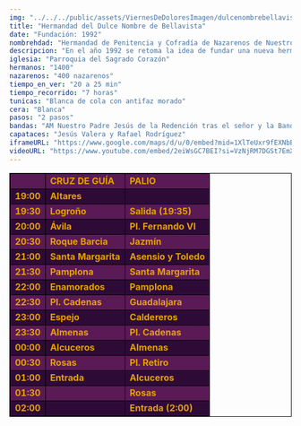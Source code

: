 ```yaml
---
img: "../../../public/assets/ViernesDeDoloresImagen/dulcenombrebellavistalogo.png"
title: "Hermandad del Dulce Nombre de Bellavista"
date: "Fundación: 1992"
nombrehdad: "Hermandad de Penitencia y Cofradía de Nazarenos de Nuestro Padre Jesús de La Salud y Remedios y María Santísima del Dulce Nombre en sus Dolores y Compasión"
descripcion: "En el año 1992 se retoma la idea de fundar una nueva hermandad en el Barrio de Bellavista tras la extinción de una primitiva corporación sacramental, esta vez de carácter penitencial, que incorporaría dos imágenes anteriores. La primera vez que sale el Señor fue en 1993, en Vía Crucis por el barrio el Viernes de Dolores. En 1995 se convierte en Agrupación Parroquial y alrededor de una década después, en 2006, se erige como hermandad de penitencia."
iglesia: "Parroquia del Sagrado Corazón"
hermanos: "1400"
nazarenos: "400 nazarenos"
tiempo_en_ver: "20 a 25 min"
tiempo_recorrido: "7 horas"
tunicas: "Blanca de cola con antifaz morado"
cera: "Blanca"
pasos: "2 pasos"
bandas: "AM Nuestro Padre Jesús de la Redención tras el señor y la Banda de Música Santa Ana de Dos Hermanas acompaña a la Virgen del Dulce Nombre"
capataces: "Jesús Valera y Rafael Rodríguez"
iframeURL: "https://www.google.com/maps/d/u/0/embed?mid=1XlTeUxr9fEXNbBS4EkwduvnkeOW8hBc&ehbc=2E312F"
videoURL: "https://www.youtube.com/embed/2eiWsGC7BEI?si=VzNjRM7DGSt7EmXq"
---
```


<table class="recorrido" style="width: 100%; border-collapse: collapse; text-align: left; border: 1px solid black;">
  <tbody>
    <tr style="background-color: #5a1a55; color: #e5a000; font-weight: bold;">
      <td style="border: 1px solid black; text-align: center;"></td>
      <td style="border: 1px solid black;">CRUZ DE GUÍA</td>
      <td style="border: 1px solid black;">PALIO</td>
    </tr>
    <tr style="background-color: #2e0b37; color: #e5a000; font-weight: bold;">
      <td style="border: 1px solid black; text-align: center;">19:00</td>
      <td style="border: 1px solid black;">Altares</td>
      <td style="border: 1px solid black;"></td>
    </tr>
    <tr style="background-color: #5a1a55; color: #e5a000; font-weight: bold;">
      <td style="border: 1px solid black; text-align: center;">19:30</td>
      <td style="border: 1px solid black;">Logroño</td>
      <td style="border: 1px solid black;">Salida (19:35)</td>
    </tr>
    <tr style="background-color: #2e0b37; color: #e5a000; font-weight: bold;">
      <td style="border: 1px solid black; text-align: center;">20:00</td>
      <td style="border: 1px solid black;">Ávila</td>
      <td style="border: 1px solid black;">Pl. Fernando VI</td>
    </tr>
    <tr style="background-color: #5a1a55; color: #e5a000; font-weight: bold;">
      <td style="border: 1px solid black; text-align: center;">20:30</td>
      <td style="border: 1px solid black;">Roque Barcia</td>
      <td style="border: 1px solid black;">Jazmín</td>
    </tr>
    <tr style="background-color: #2e0b37; color: #e5a000; font-weight: bold;">
      <td style="border: 1px solid black; text-align: center;">21:00</td>
      <td style="border: 1px solid black;">Santa Margarita</td>
      <td style="border: 1px solid black;">Asensio y Toledo</td>
    </tr>
    <tr style="background-color: #5a1a55; color: #e5a000; font-weight: bold;">
      <td style="border: 1px solid black; text-align: center;">21:30</td>
      <td style="border: 1px solid black;">Pamplona</td>
      <td style="border: 1px solid black;">Santa Margarita</td>
    </tr>
    <tr style="background-color: #2e0b37; color: #e5a000; font-weight: bold;">
      <td style="border: 1px solid black; text-align: center;">22:00</td>
      <td style="border: 1px solid black;">Enamorados</td>
      <td style="border: 1px solid black;">Pamplona</td>
    </tr>
    <tr style="background-color: #5a1a55; color: #e5a000; font-weight: bold;">
      <td style="border: 1px solid black; text-align: center;">22:30</td>
      <td style="border: 1px solid black;">Pl. Cadenas</td>
      <td style="border: 1px solid black;">Guadalajara</td>
    </tr>
    <tr style="background-color: #2e0b37; color: #e5a000; font-weight: bold;">
      <td style="border: 1px solid black; text-align: center;">23:00</td>
      <td style="border: 1px solid black;">Espejo</td>
      <td style="border: 1px solid black;">Caldereros</td>
    </tr>
    <tr style="background-color: #5a1a55; color: #e5a000; font-weight: bold;">
      <td style="border: 1px solid black; text-align: center;">23:30</td>
      <td style="border: 1px solid black;">Almenas</td>
      <td style="border: 1px solid black;">Pl. Cadenas</td>
    </tr>
    <tr style="background-color: #2e0b37; color: #e5a000; font-weight: bold;">
      <td style="border: 1px solid black; text-align: center;">00:00</td>
      <td style="border: 1px solid black;">Alcuceros</td>
      <td style="border: 1px solid black;">Almenas</td>
    </tr>
    <tr style="background-color: #5a1a55; color: #e5a000; font-weight: bold;">
      <td style="border: 1px solid black; text-align: center;">00:30</td>
      <td style="border: 1px solid black;">Rosas</td>
      <td style="border: 1px solid black;">Pl. Retiro</td>
    </tr>
    <tr style="background-color: #2e0b37; color: #e5a000; font-weight: bold;">
      <td style="border: 1px solid black; text-align: center;">01:00</td>
      <td style="border: 1px solid black;">Entrada</td>
      <td style="border: 1px solid black;">Alcuceros</td>
    </tr>
    <tr style="background-color: #5a1a55; color: #e5a000; font-weight: bold;">
      <td style="border: 1px solid black; text-align: center;">01:30</td>
      <td style="border: 1px solid black;"></td>
      <td style="border: 1px solid black;">Rosas</td>
    </tr>
    <tr style="background-color: #2e0b37; color: #e5a000; font-weight: bold;">
      <td style="border: 1px solid black; text-align: center;">02:00</td>
      <td style="border: 1px solid black;"></td>
      <td style="border: 1px solid black;">Entrada (2:00)</td>
    </tr>
  </tbody>
</table>
